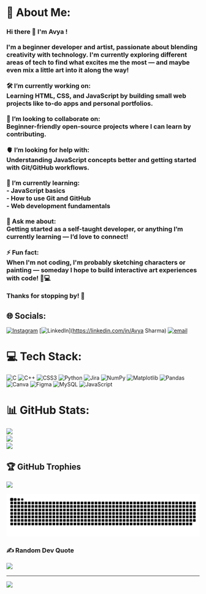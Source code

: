 # 💫 About Me:
### Hi there 👋 I'm Avya !<br><br>I'm a beginner developer and artist, passionate about blending creativity with technology. I'm currently exploring different areas of tech to find what excites me the most — and maybe even mix a little art into it along the way!<br><br>🛠 I’m currently working on:  <br>Learning HTML, CSS, and JavaScript by building small web projects like to-do apps and personal portfolios.<br><br>🧸 I’m looking to collaborate on:  <br>Beginner-friendly open-source projects where I can learn by contributing.<br><br>🫀 I’m looking for help with:  <br>Understanding JavaScript concepts better and getting started with Git/GitHub workflows.<br><br>🌱 I’m currently learning:  <br>- JavaScript basics  <br>- How to use Git and GitHub  <br>- Web development fundamentals  <br><br>💬 Ask me about:  <br>Getting started as a self-taught developer, or anything I’m currently learning — I’d love to connect!<br><br>⚡ Fun fact:  <br>When I'm not coding, I'm probably sketching characters or painting — someday I hope to build interactive art experiences with code! 🎨💻<br><br>Thanks for stopping by! 🚀<br>


## 🌐 Socials:
[![Instagram](https://img.shields.io/badge/Instagram-%23E4405F.svg?logo=Instagram&logoColor=white)](https://instagram.com/axtrumx) [![LinkedIn](https://img.shields.io/badge/LinkedIn-%230077B5.svg?logo=linkedin&logoColor=white)](https://linkedin.com/in/Avya Sharma) [![email](https://img.shields.io/badge/Email-D14836?logo=gmail&logoColor=white)](mailto:sharma.avya04@gmail.com) 

# 💻 Tech Stack:
![C](https://img.shields.io/badge/c-%2300599C.svg?style=for-the-badge&logo=c&logoColor=white) ![C++](https://img.shields.io/badge/c++-%2300599C.svg?style=for-the-badge&logo=c%2B%2B&logoColor=white) ![CSS3](https://img.shields.io/badge/css3-%231572B6.svg?style=for-the-badge&logo=css3&logoColor=white) ![Python](https://img.shields.io/badge/python-3670A0?style=for-the-badge&logo=python&logoColor=ffdd54) ![Jira](https://img.shields.io/badge/jira-%230A0FFF.svg?style=for-the-badge&logo=jira&logoColor=white) ![NumPy](https://img.shields.io/badge/numpy-%23013243.svg?style=for-the-badge&logo=numpy&logoColor=white) ![Matplotlib](https://img.shields.io/badge/Matplotlib-%23ffffff.svg?style=for-the-badge&logo=Matplotlib&logoColor=black) ![Pandas](https://img.shields.io/badge/pandas-%23150458.svg?style=for-the-badge&logo=pandas&logoColor=white) ![Canva](https://img.shields.io/badge/Canva-%2300C4CC.svg?style=for-the-badge&logo=Canva&logoColor=white) ![Figma](https://img.shields.io/badge/figma-%23F24E1E.svg?style=for-the-badge&logo=figma&logoColor=white) ![MySQL](https://img.shields.io/badge/mysql-4479A1.svg?style=for-the-badge&logo=mysql&logoColor=white) ![JavaScript](https://img.shields.io/badge/javascript-%23323330.svg?style=for-the-badge&logo=javascript&logoColor=%23F7DF1E)
# 📊 GitHub Stats:
![](https://github-readme-stats.vercel.app/api?username=WhyAvya&theme=rose_pine&hide_border=false&include_all_commits=true&count_private=true)<br/>
![](https://nirzak-streak-stats.vercel.app/?user=WhyAvya&theme=rose_pine&hide_border=false)<br/>
![](https://github-readme-stats.vercel.app/api/top-langs/?username=WhyAvya&theme=rose_pine&hide_border=false&include_all_commits=true&count_private=true&layout=compact)

## 🏆 GitHub Trophies
![](https://github-profile-trophy.vercel.app/?username=WhyAvya&theme=catppuccin_mocha&no-frame=false&no-bg=true&margin-w=4)




![snake gif](https://github.com/WhyAvya/WhyAvya/blob/output/github-snake-dark.svg)

### ✍️ Random Dev Quote
![](https://quotes-github-readme.vercel.app/api?type=horizontal&theme=dark)

---
[![](https://visitcount.itsvg.in/api?id=WhyAvya&icon=4&color=0)](https://visitcount.itsvg.in)
